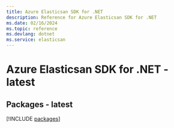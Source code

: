 ```yaml
---
title: Azure Elasticsan SDK for .NET
description: Reference for Azure Elasticsan SDK for .NET
ms.date: 02/16/2024
ms.topic: reference
ms.devlang: dotnet
ms.service: elasticsan
---
```

# Azure Elasticsan SDK for .NET - latest
## Packages - latest
[!INCLUDE [packages](elasticsan-index.md)]